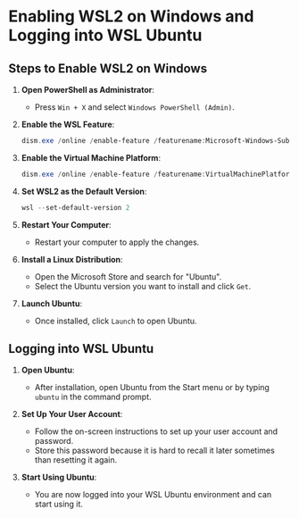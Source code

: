 # Enabling WSL2 on Windows and Logging into WSL Ubuntu

## Steps to Enable WSL2 on Windows

1. **Open PowerShell as Administrator**:
    - Press `Win + X` and select `Windows PowerShell (Admin)`.

2. **Enable the WSL Feature**:
    ```powershell
    dism.exe /online /enable-feature /featurename:Microsoft-Windows-Subsystem-Linux /all /norestart
    ```

3. **Enable the Virtual Machine Platform**:
    ```powershell
    dism.exe /online /enable-feature /featurename:VirtualMachinePlatform /all /norestart
    ```

4. **Set WSL2 as the Default Version**:
    ```powershell
    wsl --set-default-version 2
    ```

5. **Restart Your Computer**:
    - Restart your computer to apply the changes.

6. **Install a Linux Distribution**:
    - Open the Microsoft Store and search for "Ubuntu".
    - Select the Ubuntu version you want to install and click `Get`.

7. **Launch Ubuntu**:
    - Once installed, click `Launch` to open Ubuntu.

## Logging into WSL Ubuntu

1. **Open Ubuntu**:
    - After installation, open Ubuntu from the Start menu or by typing `ubuntu` in the command prompt.

2. **Set Up Your User Account**:
    - Follow the on-screen instructions to set up your user account and password.
    - Store this password because it is hard to recall it later sometimes than resetting it again.

3. **Start Using Ubuntu**:
    - You are now logged into your WSL Ubuntu environment and can start using it.
